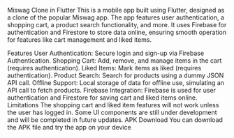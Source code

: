 Miswag Clone in Flutter
This is a mobile app built using Flutter, designed as a clone of the popular Miswag app. The app features user authentication, a shopping cart, a product search functionality, and more. It uses Firebase for authentication and Firestore to store data online, ensuring smooth operation for features like cart management and liked items.

Features
User Authentication: Secure login and sign-up via Firebase Authentication.
Shopping Cart: Add, remove, and manage items in the cart (requires authentication).
Liked Items: Mark items as liked (requires authentication).
Product Search: Search for products using a dummy JSON API call.
Offline Support: Local storage of data for offline use, simulating an API call to fetch products.
Firebase Integration: Firebase is used for user authentication and Firestore for saving cart and liked items online.
Limitations
The shopping cart and liked item features will not work unless the user has logged in.
Some UI components are still under development and will be completed in future updates.
APK Download
You can download the APK file and try the app on your device
